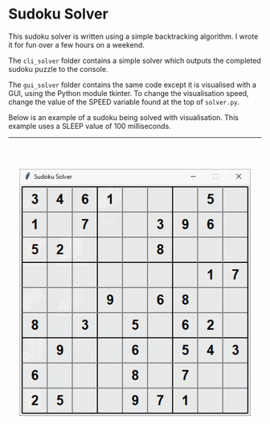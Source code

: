 # Sudoku Solver

This sudoku solver is written using a simple backtracking algorithm. I wrote it for fun over a few hours on a weekend.  
  
The ```cli_solver``` folder contains a simple solver which outputs the completed sudoku puzzle to the console.
  
The ```gui_solver``` folder contains the same code except it is visualised with a GUI, using the Python module tkinter. To change the visualisation speed, change the value of the SPEED variable found at the top of ```solver.py```.

Below is an example of a sudoku being solved with visualisation. This example uses a SLEEP value of 100 milliseconds.

---
<br></br>
<p align="center">
  <img src="readme_assets/preview.gif">
</p>
  
